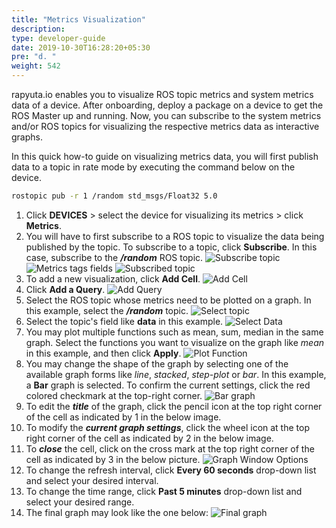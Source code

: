 ```yaml
---
title: "Metrics Visualization"
description:
type: developer-guide
date: 2019-10-30T16:28:20+05:30
pre: "d. "
weight: 542
---
```

rapyuta.io enables you to visualize ROS topic metrics and system metrics data of a device. After onboarding, deploy a package on a device to get the ROS Master up and running. Now, you can subscribe to the system metrics and/or ROS topics for visualizing the respective metrics data as interactive graphs.

In this quick how-to guide on visualizing metrics data, you will first publish data to a topic in rate mode by executing the command below on the device.

```bash
rostopic pub -r 1 /random std_msgs/Float32 5.0
```

1. Click **DEVICES** > select the device for visualizing its metrics > click **Metrics**.
2. You will have to first subscribe to a ROS topic to visualize the data being published by the topic. To subscribe to a topic, click **Subscribe**. In this case, subscribe to the ***/random*** ROS topic.
![Subscribe topic](/images/chapters/developer-guide/tooling-automation/metrics/click-subscribe.png?classes=border,shadow&width=50pc)
![Metrics tags fields](/images/chapters/developer-guide/tooling-automation/metrics/tags-fields.png?classes=border,shadow&width=50pc)
![Subscribed topic](/images/chapters/developer-guide/tooling-automation/metrics/subscribe-rostopic.png?classes=border,shadow&width=50pc)
3. To add a new visualization, click **Add Cell**.
![Add Cell](/images/getting-started/add-cell.png?classes=border,shadow&width=70pc)
1. Click **Add a Query**.
![Add Query](/images/getting-started/add-query.png?classes=border,shadow&width=70pc)
5. Select the ROS topic whose metrics need to be plotted on a graph. In this example, select the ***/random*** topic.
![Select topic](/images/chapters/developer-guide/tooling-automation/metrics/select-random.png?classes=border,shadow&width=50pc)
6. Select the topic's field like **data** in this example.
![Select Data](/images/chapters/developer-guide/tooling-automation/metrics/select-data.png?classes=border,shadow&width=50pc)
1. You may plot multiple functions such as mean, sum, median in the same graph. Select the functions you want to visualize on the graph like *mean* in this example, and then click **Apply**.
![Plot Function](/images/chapters/developer-guide/tooling-automation/metrics/select-function.png?classes=border,shadow&width=50pc)
8. You may change the shape of the graph by selecting one of the available graph forms like *line*, *stacked*, *step-plot* or *bar*. In this example, a **Bar** graph is selected. To confirm the current settings, click the red colored checkmark at the top-right corner.
![Bar graph](/images/chapters/developer-guide/tooling-automation/metrics/bar-graph.png?classes=border,shadow&width=50pc)
9. To edit the ***title*** of the graph, click the pencil icon at the top right corner of the cell as indicated by 1 in the below image.
10. To modify the ***current graph settings***, click the wheel icon at the top right corner of the cell as indicated by 2 in the below image.
11. To ***close*** the cell, click on the cross mark at the top right corner of the cell as indicated by 3 in the below picture.
![Graph Window Options](/images/getting-started/graph-window.png?classes=border,shadow&width=70pc)
12. To change the refresh interval, click **Every 60 seconds** drop-down list and select your desired interval.
13. To change the time range, click **Past 5 minutes** drop-down list and select your desired range.
14. The final graph may look like the one below:
![Final graph](/images/chapters/developer-guide/tooling-automation/metrics/graph-1.png?classes=border,shadow&width=50pc)